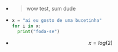 ---
---

- > wow test, sum dude
- ```python
  x = "ai eu gosto de uma bucetinha"
  for i in x:
    print("foda-se")
  ```
- $$ x = log(2)$$